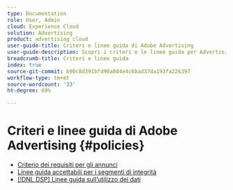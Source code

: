```yaml
---
type: Documentation
role: User, Admin
cloud: Experience Cloud
solution: Advertising
product: advertising cloud
user-guide-title: Criteri e linee guida di Adobe Advertising
user-guide-description: Scopri i criteri e le linee guida per Advertising DSP e [!DNL Advertising Search].
breadcrumb-title: Criteri e linee guida
index: true
source-git-commit: b90c8d391bfd90a844e4c6bad37da193fa226397
workflow-type: tm+mt
source-wordcount: '33'
ht-degree: 69%

---
```



# Criteri e linee guida di Adobe Advertising  {#policies}

+ [Criterio dei requisiti per gli annunci](/help/policies/ad-requirements-policy.md)
+ [Linee guida accettabili per i segmenti di integrità](/help/policies/health-segment-guidelines.md)
+ [[!DNL DSP] Linee guida sull’utilizzo dei dati](/help/policies/data-usage-guidelines.md)
